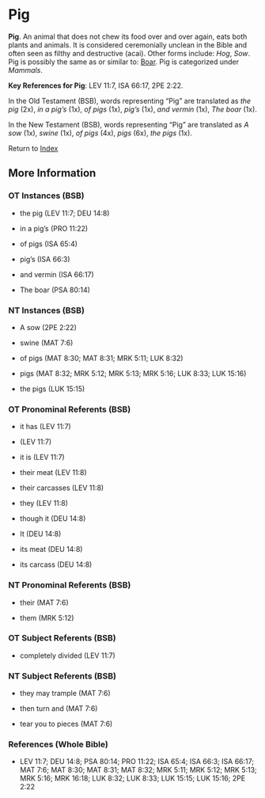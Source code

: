 # Pig
**Pig**. 
An animal that does not chew its food over and over again, eats both plants and animals. It is considered ceremonially unclean in the Bible and often seen as filthy and destructive (acai). 
Other forms include: 
*Hog*, *Sow*. 
Pig is possibly the same as or similar to: 
[Boar](Boar.md). 
Pig is categorized under _Mammals_. 


**Key References for Pig**: 
LEV 11:7, ISA 66:17, 2PE 2:22. 


In the Old Testament (BSB), words representing “Pig” are translated as 
*the pig* (2x), *in a pig’s* (1x), *of pigs* (1x), *pig’s* (1x), *and vermin* (1x), *The boar* (1x). 


In the New Testament (BSB), words representing “Pig” are translated as 
*A sow* (1x), *swine* (1x), *of pigs* (4x), *pigs* (6x), *the pigs* (1x). 


Return to [Index](00-Index.md)

## More Information

### OT Instances (BSB)

* the pig (LEV 11:7; DEU 14:8)

* in a pig’s (PRO 11:22)

* of pigs (ISA 65:4)

* pig’s (ISA 66:3)

* and vermin (ISA 66:17)

* The boar (PSA 80:14)



### NT Instances (BSB)

* A sow (2PE 2:22)

* swine (MAT 7:6)

* of pigs (MAT 8:30; MAT 8:31; MRK 5:11; LUK 8:32)

* pigs (MAT 8:32; MRK 5:12; MRK 5:13; MRK 5:16; LUK 8:33; LUK 15:16)

* the pigs (LUK 15:15)



### OT Pronominal Referents (BSB)

* it has (LEV 11:7)

*  (LEV 11:7)

* it is (LEV 11:7)

* their meat (LEV 11:8)

* their carcasses (LEV 11:8)

* they (LEV 11:8)

* though it (DEU 14:8)

* It (DEU 14:8)

* its meat (DEU 14:8)

* its carcass (DEU 14:8)



### NT Pronominal Referents (BSB)

* their (MAT 7:6)

* them (MRK 5:12)



### OT Subject Referents (BSB)

* completely divided (LEV 11:7)



### NT Subject Referents (BSB)

* they may trample (MAT 7:6)

* then turn and (MAT 7:6)

* tear you to pieces (MAT 7:6)



### References (Whole Bible)

* LEV 11:7; DEU 14:8; PSA 80:14; PRO 11:22; ISA 65:4; ISA 66:3; ISA 66:17; MAT 7:6; MAT 8:30; MAT 8:31; MAT 8:32; MRK 5:11; MRK 5:12; MRK 5:13; MRK 5:16; MRK 16:18; LUK 8:32; LUK 8:33; LUK 15:15; LUK 15:16; 2PE 2:22



